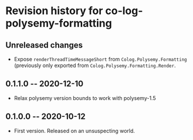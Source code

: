 # Revision history for co-log-polysemy-formatting

## Unreleased changes

* Expose `renderThreadTimeMessageShort` from `Colog.Polysemy.Formatting` (previously only exported from `Colog.Polysemy.Formatting.Render`.

## 0.1.1.0 -- 2020-12-10

* Relax polysemy version bounds to work with polysemy-1.5

## 0.1.0.0 -- 2020-10-12

* First version. Released on an unsuspecting world.
